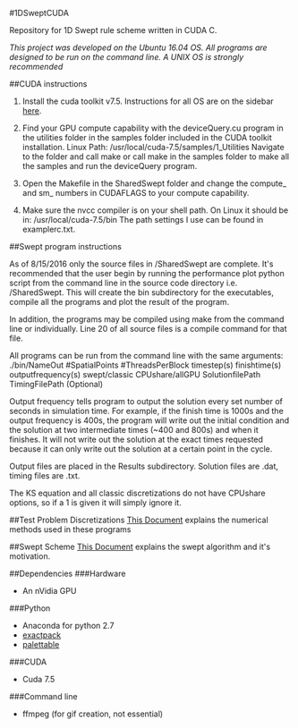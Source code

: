 #1DSweptCUDA

Repository for 1D Swept rule scheme written in CUDA C.

*This project was developed on the Ubuntu 16.04 OS.  All programs are designed to be run on the command line.  A UNIX OS is strongly recommended*

##CUDA instructions

1. Install the cuda toolkit v7.5.  Instructions for all OS are on the sidebar [here](http://docs.nvidia.com/cuda/index.html).

2. Find your GPU compute capability with the deviceQuery.cu program in the utilities folder in the samples folder included in the CUDA toolkit installation.
Linux Path: /usr/local/cuda-7.5/samples/1_Utilities
Navigate to the folder and call make or call make in the samples folder to make all the samples and run the deviceQuery program.

3. Open the Makefile in the SharedSwept folder and change the compute_ and sm_ numbers in CUDAFLAGS to your compute capability.

4. Make sure the nvcc compiler is on your shell path.  On Linux it should be in: /usr/local/cuda-7.5/bin
The path settings I use can be found in examplerc.txt.

##Swept program instructions

As of 8/15/2016 only the source files in /SharedSwept are complete.
It's recommended that the user begin by running the performance plot python script from the command line in the source code directory i.e. /SharedSwept.
This will create the bin subdirectory for the executables, compile all the programs and plot the result of the program.

In addition, the programs may be compiled using make from the command line or individually.
Line 20 of all source files is a compile command for that file.  

All programs can be run from the command line with the same arguments:
./bin/NameOut #SpatialPoints  #ThreadsPerBlock  timestep(s)  finishtime(s)  outputfrequency(s)  swept/classic  CPUshare/allGPU  SolutionfilePath  TimingFilePath (Optional)

Output frequency tells program to output the solution every set number of seconds in simulation time.
For example, if the finish time is 1000s and the output frequency is 400s, the program will write out the initial condition and the solution at two intermediate times (~400 and 800s) and when it finishes.
It will not write out the solution at the exact times requested because it can only write out the solution at a certain point in the cycle.

Output files are placed in the Results subdirectory.  Solution files are .dat, timing files are .txt.

The KS equation and all classic discretizations do not have CPUshare options, so if a 1 is given it will simply ignore it.

##Test Problem Discretizations
[This Document](1_D_swept_equations.pdf) explains the numerical methods used in these programs

##Swept Scheme
[This Document](Swept_1_D_Scheme_Description.pdf) explains the swept algorithm and it's motivation.

##Dependencies
###Hardware
* An nVidia GPU

###Python
* Anaconda for python 2.7
* [exactpack](https://github.com/losalamos/ExactPack)
* [palettable](https://jiffyclub.github.io/palettable/#palette-interface)

###CUDA
* Cuda 7.5

###Command line
* ffmpeg (for gif creation, not essential)
